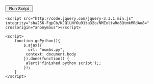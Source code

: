 <!DOCTYPE html>
<html>
  <head>    
  </head>
  <body>
    <input type="button" id='script' name="scriptbutton" value=" Run Script " onclick="goPython()">

    <script src="http://code.jquery.com/jquery-3.3.1.min.js" integrity="sha256-FgpCb/KJQlLNfOu91ta32o/NMZxltwRo8QtmkMRdAu8=" crossorigin="anonymous"></script>

    <script>
        function goPython(){
            $.ajax({
              url: "numbs.py",
             context: document.body
            }).done(function() {
             alert('finished python script');;
            });
        }
    </script>
  </body>
</html>
